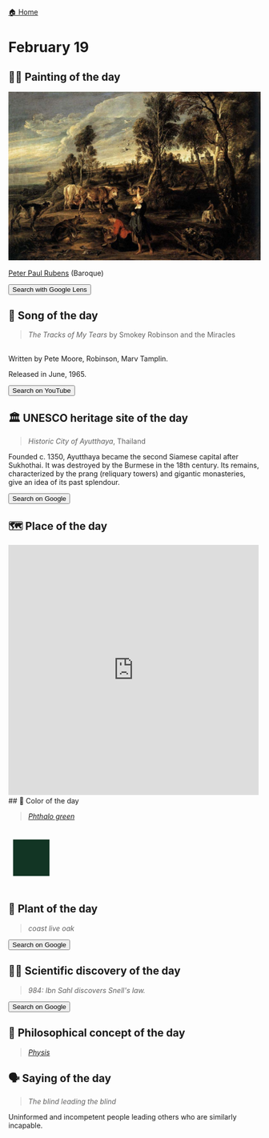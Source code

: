 
[🏠 Home](../../index.md)

# February 19

## 🧑‍🎨 Painting of the day

<img width="600" src="../img/Peter_Paul_Rubens_3.jpg">

[Peter Paul Rubens](http://en.wikipedia.org/wiki/Peter_Paul_Rubens) (Baroque)

<button class="btn btn-success"
onclick=" window.open('https://lens.google.com/uploadbyurl?url=https://iretes.github.io/one-a-day/data/img/Peter_Paul_Rubens_3.jpg','_blank')">
Search with Google Lens
</button>

## 🎼 Song of the day

> *The Tracks of My Tears*
by Smokey Robinson and the Miracles

<br />Written by Pete Moore, Robinson, Marv Tamplin.

Released in June, 1965.

<button class="btn btn-success"
onclick=" window.open('http://www.youtube.com/search?q=The Tracks of My Tears by Smokey Robinson and the Miracles','_blank')">
Search on YouTube
</button>

## 🏛️ UNESCO heritage site of the day

> *Historic City of Ayutthaya*, Thailand

<p>Founded c. 1350, Ayutthaya became the second Siamese capital after Sukhothai. It was destroyed by the Burmese in the 18th century. Its remains, characterized by the prang (reliquary towers) and gigantic monasteries, give an idea of its past splendour.</p>

<button class="btn btn-success"
onclick=" window.open('http://www.google.com/search?q=Historic City of Ayutthaya','_blank')">
Search on Google
</button>

## 🗺️ Place of the day

<iframe
src="https://www.mapcrunch.com"
name="mapcrunch"
width="500"
height="500"
allowTransparency="true"
scrolling="no"
frameborder="0"
>
</iframe>
## 🎨 Color of the day

> *[Phthalo green](https://en.wikipedia.org/wiki/Phthalocyanine_Green_G)*

<div style="color:#123524; font-size: 100px;">&#9632;</div>

## 🌿 Plant of the day

> *coast live oak*

<button class="btn btn-success"
onclick=" window.open('http://www.google.com/search?q=coast live oak','_blank')">
Search on Google
</button>

## 🧑‍🔬 Scientific discovery of the day

> *984: Ibn Sahl discovers Snell's law.*

<button class="btn btn-success"
onclick=" window.open('http://www.google.com/search?q=984: Ibn Sahl discovers Snell s law.','_blank')"> 
Search on Google
</button>

## 💭 Philosophical concept of the day

> *[Physis](https://en.wikipedia.org/wiki/Physis)*

## 🗣️ Saying of the day

> *The blind leading the blind*

Uninformed
and incompetent people leading others who are similarly incapable.
